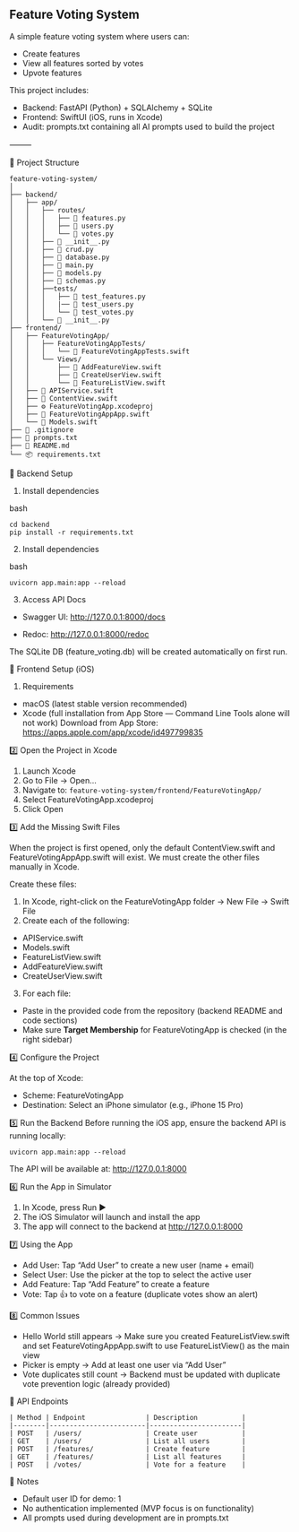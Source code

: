 ## Feature Voting System

A simple feature voting system where users can:
- Create features
- View all features sorted by votes
- Upvote features

This project includes:
- Backend: FastAPI (Python) + SQLAlchemy + SQLite
- Frontend: SwiftUI (iOS, runs in Xcode)
-  Audit: prompts.txt containing all AI prompts used to build the project

⸻

📂 Project Structure
```
feature-voting-system/
│
├── backend/
│   ├── app/
│   │   ├── routes/
│   │   │   ├── 🐍 features.py
│   │   │   ├── 🐍 users.py
│   │   │   └── 🐍 votes.py
│   │   ├── 🐍 __init__.py
│   │   ├── 🐍 crud.py
│   │   ├── 🐍 database.py
│   │   ├── 🐍 main.py
│   │   ├── 🐍 models.py
│   │   ├── 🐍 schemas.py
│   │   ├──tests/
│   │   │   ├── 🐍 test_features.py
│   │   │   |── 🐍 test_users.py
│   │   │   └── 🐍 test_votes.py
│   │   └── 🐍 __init__.py
├── frontend/
│   ├── FeatureVotingApp/
│   │   ├── FeatureVotingAppTests/
│   │   │   └── 🍎 FeatureVotingAppTests.swift
│   │   └── Views/
│   │       ├── 🍎 AddFeatureView.swift
│   │       ├── 🍎 CreateUserView.swift
│   │       └── 🍎 FeatureListView.swift       
│   ├── 🍎 APIService.swift
│   ├── 🍎 ContentView.swift
│   ├── ⚙️ FeatureVotingApp.xcodeproj
│   ├── 🍎 FeatureVotingAppApp.swift
│   └── 🍎 Models.swift
├── 🚫 .gitignore
├── 💬 prompts.txt
├── 📖 README.md
└── 📦 requirements.txt
```


🚀 Backend Setup
1.	Install dependencies

bash
```
cd backend
pip install -r requirements.txt
```

2. Install dependencies

bash
```
uvicorn app.main:app --reload
```

3.	Access API Docs

-	Swagger UI: <http://127.0.0.1:8000/docs>

-	Redoc: <http://127.0.0.1:8000/redoc>

The SQLite DB (feature_voting.db) will be created automatically on first run.

📱 Frontend Setup (iOS)
1.	Requirements
- macOS (latest stable version recommended)
- Xcode (full installation from App Store — Command Line Tools alone will not work)
Download from App Store: https://apps.apple.com/app/xcode/id497799835

2️⃣ Open the Project in Xcode
1. Launch Xcode
2. Go to File → Open…
3. Navigate to: 
```feature-voting-system/frontend/FeatureVotingApp/```
4.	Select FeatureVotingApp.xcodeproj
5.	Click Open

3️⃣ Add the Missing Swift Files

When the project is first opened, only the default ContentView.swift and FeatureVotingAppApp.swift will exist.
We must create the other files manually in Xcode.

Create these files:
1.	In Xcode, right-click on the FeatureVotingApp folder → New File → Swift File
2.	Create each of the following:
- APIService.swift
- Models.swift
- FeatureListView.swift
-	AddFeatureView.swift
-	CreateUserView.swift
3.	For each file:
-	Paste in the provided code from the repository (backend README and code sections)
-	Make sure **Target Membership** for FeatureVotingApp is checked (in the right sidebar)

4️⃣ Configure the Project

At the top of Xcode:
- 	Scheme: FeatureVotingApp
- 	Destination: Select an iPhone simulator (e.g., iPhone 15 Pro)

5️⃣ Run the Backend
Before running the iOS app, ensure the backend API is running locally:
```cd backend
uvicorn app.main:app --reload
```

The API will be available at: http://127.0.0.1:8000

6️⃣ Run the App in Simulator
1.	In Xcode, press Run ▶️
2.	The iOS Simulator will launch and install the app
3.	The app will connect to the backend at http://127.0.0.1:8000

7️⃣ Using the App
- 	Add User: Tap “Add User” to create a new user (name + email)
-  Select User: Use the picker at the top to select the active user
-  Add Feature: Tap “Add Feature” to create a feature
-  Vote: Tap 👍 to vote on a feature (duplicate votes show an alert)

8️⃣ Common Issues
-	Hello World still appears
→ Make sure you created FeatureListView.swift and set FeatureVotingAppApp.swift to use FeatureListView() as the main view
-  Picker is empty
→ Add at least one user via “Add User”
-  Vote duplicates still count
→ Backend must be updated with duplicate vote prevention logic (already provided)

🧩 API Endpoints

```
| Method | Endpoint               | Description           |
|--------|------------------------|-----------------------|
| POST   | /users/                | Create user           |
| GET    | /users/                | List all users        |
| POST   | /features/             | Create feature        |
| GET    | /features/             | List all features     |
| POST   | /votes/                | Vote for a feature    |
```

📝 Notes
-	Default user ID for demo: 1
-	No authentication implemented (MVP focus is on functionality)
-	All prompts used during development are in prompts.txt
